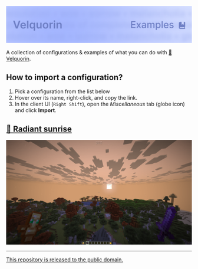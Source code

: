 <img alt="banner" src="./assets/banner.png">

A collection of configurations & examples of what you can do with [🦋 Velquorin](https://github.com/velquorin/client).

## How to import a configuration?
1. Pick a configuration from the list below
2. Hover over its name, right-click, and copy the link.
3. In the client UI (`Right Shift`), open the *Miscellaneous* tab (globe icon) and click **Import**.

## [🌅 Radiant sunrise](https://raw.githubusercontent.com/velquorin/examples/refs/heads/main/assets/radiant-sunrise.json)
[<img alt="Radiant sunrise" src="./assets/radiant-sunrise.png">](./assets/radiant-sunrise.json)

---
[This repository is released to the public domain.](LICENSE)
